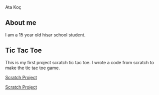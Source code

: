 Ata Koç

## About me
I am a 15 year old hisar school student.


## Tic Tac Toe
This is my first project scratch tic tac toe.
I wrote a code from scratch to make the tic tac toe game.

[Scratch Project]([assets/tictactoe.png](https://drive.google.com/drive/u/0/home))

[Scratch Project](https://scratch.mit.edu/projects/1212310791/)
